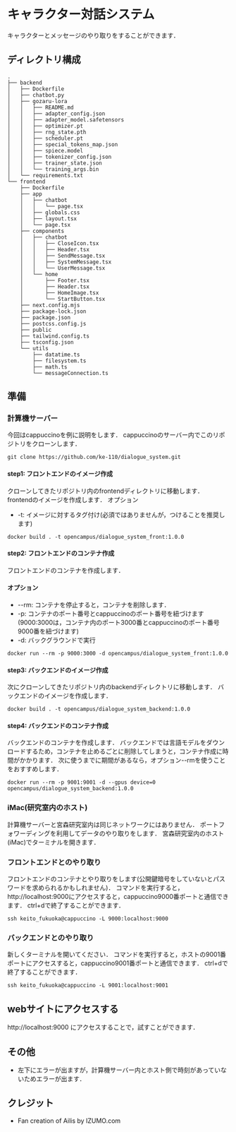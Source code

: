 # キャラクター対話システム
キャラクターとメッセージのやり取りをすることができます．

## ディレクトリ構成
```
.
├── backend
│   ├── Dockerfile
│   ├── chatbot.py
│   ├── gozaru-lora
│   │   ├── README.md
│   │   ├── adapter_config.json
│   │   ├── adapter_model.safetensors
│   │   ├── optimizer.pt
│   │   ├── rng_state.pth
│   │   ├── scheduler.pt
│   │   ├── special_tokens_map.json
│   │   ├── spiece.model
│   │   ├── tokenizer_config.json
│   │   ├── trainer_state.json
│   │   └── training_args.bin
│   └── requirements.txt
└── frontend
    ├── Dockerfile
    ├── app
    │   ├── chatbot
    │   │   └── page.tsx
    │   ├── globals.css
    │   ├── layout.tsx
    │   └── page.tsx
    ├── components
    │   ├── chatbot
    │   │   ├── CloseIcon.tsx
    │   │   ├── Header.tsx
    │   │   ├── SendMessage.tsx
    │   │   ├── SystemMessage.tsx
    │   │   └── UserMessage.tsx
    │   └── home
    │       ├── Footer.tsx
    │       ├── Header.tsx
    │       ├── HomeImage.tsx
    │       └── StartButton.tsx
    ├── next.config.mjs
    ├── package-lock.json
    ├── package.json
    ├── postcss.config.js
    ├── public
    ├── tailwind.config.ts
    ├── tsconfig.json
    └── utils
        ├── datatime.ts
        ├── filesystem.ts
        ├── math.ts
        └── messageConnection.ts
```

## 準備
### 計算機サーバー
今回はcappuccinoを例に説明をします．
cappuccinoのサーバー内でこのリポジトリをクローンします．
```
git clone https://github.com/ke-110/dialogue_system.git
```

#### step1: フロントエンドのイメージ作成
クローンしてきたリポジトリ内のfrontendディレクトリに移動します．
frontendのイメージを作成します．
オプション
- -t: イメージに対するタグ付け(必須ではありませんが，つけることを推奨します)
```
docker build . -t opencampus/dialogue_system_front:1.0.0
```

#### step2: フロントエンドのコンテナ作成
フロントエンドのコンテナを作成します．
#### オプション
- --rm: コンテナを停止すると，コンテナを削除します．
- -p: コンテナのポート番号とcappuccinoのポート番号を紐づけます(9000:3000は，コンテナ内のポート3000番とcappuccinoのポート番号9000番を紐づけます)
- -d: バックグラウンドで実行
```
docker run --rm -p 9000:3000 -d opencampus/dialogue_system_front:1.0.0
```

#### step3: バックエンドのイメージ作成
次にクローンしてきたリポジトリ内のbackendディレクトリに移動します．
バックエンドのイメージを作成します．
```
docker build . -t opencampus/dialogue_system_backend:1.0.0
```

#### step4: バックエンドのコンテナ作成
バックエンドのコンテナを作成します．
バックエンドでは言語モデルをダウンロードするため，コンテナを止めるごとに削除してしまうと，コンテナ作成に時間がかかります．
次に使うまでに期間があるなら，オプション--rmを使うことをおすすめします．
```
docker run --rm -p 9001:9001 -d --gpus device=0 opencampus/dialogue_system_backend:1.0.0
```

### iMac(研究室内のホスト)
計算機サーバーと宮森研究室内は同じネットワークにはありません．
ポートフォワーディングを利用してデータのやり取りをします．
宮森研究室内のホスト(iMac)でターミナルを開きます．

### フロントエンドとのやり取り
フロントエンドのコンテナとやり取りをします(公開鍵暗号をしていないとパスワードを求められるかもしれません)．
コマンドを実行すると，http://localhost:9000にアクセスすると，cappuccino9000番ポートと通信できます．
ctrl+dで終了することができます．
```
ssh keito_fukuoka@cappuccino -L 9000:localhost:9000
```

### バックエンドとのやり取り
新しくターミナルを開いてください．
コマンドを実行すると，ホストの9001番ポートにアクセスすると，cappuccino9001番ポートと通信できます．
ctrl+dで終了することができます．
```
ssh keito_fukuoka@cappuccino -L 9001:localhost:9001
```

## webサイトにアクセスする
http://localhost:9000 にアクセスすることで，試すことができます．

## その他
- 左下にエラーが出ますが，計算機サーバー内とホスト側で時刻があっていないためエラーが出ます．

## クレジット
- Fan creation of Ailis by IZUMO.com
